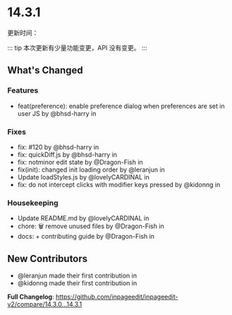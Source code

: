 # 14.3.1

更新时间：<UpdateTime date='2023-06-01T12:43:00+0800' />

::: tip
本次更新有少量功能变更，API 没有变更。
:::

## What's Changed

### Features

- feat(preference): enable preference dialog when preferences are set in user JS by @bhsd-harry in <IssueLink id="180" />

### Fixes

- fix: #120 by @bhsd-harry in <IssueLink id="167" />
- fix: quickDiff.js by @bhsd-harry in <IssueLink id="186" />
- fix: notminor edit state by @Dragon-Fish in <IssueLink id="188" />
- fix(init): changed init loading order by @leranjun in <IssueLink id="193" />
- Update loadStyles.js by @lovelyCARDINAL in <IssueLink id="198" />
- fix: do not intercept clicks with modifier keys pressed by @kidonng in <IssueLink id="200" />

### Housekeeping

- Update README.md by @lovelyCARDINAL in <IssueLink id="189" />
- chore: :wastebasket: remove unused files by @Dragon-Fish in <IssueLink id="184" />
- docs: + contributing guide by @Dragon-Fish in <IssueLink id="199" />

## New Contributors

- @leranjun made their first contribution in <IssueLink id="193" />
- @kidonng made their first contribution in <IssueLink id="200" />

**Full Changelog**: https://github.com/inpageedit/inpageedit-v2/compare/14.3.0...14.3.1

